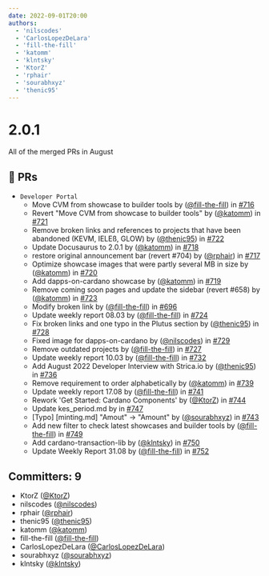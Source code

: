 ```yaml
---
date: 2022-09-01T20:00
authors:
  - 'nilscodes'
  - 'CarlosLopezDeLara'
  - 'fill-the-fill'
  - 'katomm'
  - 'klntsky'
  - 'KtorZ'
  - 'rphair'
  - 'sourabhxyz'
  - 'thenic95'
---
```


# 2.0.1

<!-- truncate -->

All of the merged PRs in August

## :bug: PRs

- `Developer Portal`
  - Move CVM from showcase to builder tools by ([@fill-the-fill](https://github.com/fill-the-fill)) in [#716](https://github.com/cardano-foundation/developer-portal/pull/716)
  - Revert "Move CVM from showcase to builder tools" by ([@katomm](https://github.com/katomm)) in [#721](https://github.com/cardano-foundation/developer-portal/pull/721)
  - Remove broken links and references to projects that have been abandoned (KEVM, IELEß, GLOW) by ([@thenic95](https://github.com/thenic95)) in [#722](https://github.com/cardano-foundation/developer-portal/pull/722)
  - Update Docusaurus to 2.0.1 by ([@katomm](https://github.com/katomm)) in [#718](https://github.com/cardano-foundation/developer-portal/pull/718)
  - restore original announcement bar (revert #704) by ([@rphair](https://github.com/rphair)) in [#717](https://github.com/cardano-foundation/developer-portal/pull/717)
  - Optimize showcase images that were partly several MB in size by ([@katomm](https://github.com/katomm)) in [#720](https://github.com/cardano-foundation/developer-portal/pull/720)
  - Add dapps-on-cardano showcase by ([@katomm](https://github.com/katomm)) in [#719](https://github.com/cardano-foundation/developer-portal/pull/719)
  - Remove coming soon pages and update the sidebar (revert #658) by ([@katomm](https://github.com/katomm)) in [#723](https://github.com/cardano-foundation/developer-portal/pull/723)
  - Modify broken link by ([@fill-the-fill](https://github.com/fill-the-fill)) in [#696](https://github.com/cardano-foundation/developer-portal/pull/696)
  - Update weekly report 08.03 by ([@fill-the-fill](https://github.com/fill-the-fill)) in [#724](https://github.com/cardano-foundation/developer-portal/pull/724)
  - Fix broken links and one typo in the Plutus section by ([@thenic95](https://github.com/thenic95)) in [#728](https://github.com/cardano-foundation/developer-portal/pull/728)
  - Fixed image for dapps-on-cardano by ([@nilscodes](https://github.com/@nilscodes)) in [#729](https://github.com/cardano-foundation/developer-portal/pull/729)
  - Remove outdated projects by ([@fill-the-fill](https://github.com/fill-the-fill)) in [#727](https://github.com/cardano-foundation/developer-portal/pull/727)
  - Update weekly report 10.03 by ([@fill-the-fill](https://github.com/fill-the-fill)) in [#732](https://github.com/cardano-foundation/developer-portal/pull/732)
  - Add August 2022 Developer Interview with Strica.io  by ([@thenic95](https://github.com/thenic95)) in [#736](https://github.com/cardano-foundation/developer-portal/pull/736)
  - Remove requirement to order alphabetically by ([@katomm](https://github.com/katomm)) in [#739](https://github.com/cardano-foundation/developer-portal/pull/739)
  - Update weekly report 17.08 by ([@fill-the-fill](https://github.com/fill-the-fill)) in [#741](https://github.com/cardano-foundation/developer-portal/pull/741)
  - Rework 'Get Started: Cardano Components' by ([@KtorZ](https://github.com/KtorZ)) in [#744](https://github.com/cardano-foundation/developer-portal/pull/744)
  - Update kes_period.md by  in [#747](https://github.com/cardano-foundation/developer-portal/pull/747)
  - [Typo] [minting.md] "Amout" -> "Amount" by ([@sourabhxyz](https://github.com/sourabhxyz)) in [#743](https://github.com/cardano-foundation/developer-portal/pull/743)
  - Add new filter to check latest showcases and builder tools  by ([@fill-the-fill](https://github.com/fill-the-fill)) in [#749](https://github.com/cardano-foundation/developer-portal/pull/749)
  - Add cardano-transaction-lib by ([@klntsky](https://github.com/klntsky)) in [#750](https://github.com/cardano-foundation/developer-portal/pull/750)
  - Update Weekly Report 31.08 by ([@fill-the-fill](https://github.com/fill-the-fill)) in [#752](https://github.com/cardano-foundation/developer-portal/pull/752)

## Committers: 9

- KtorZ ([@KtorZ](https://github.com/KtorZ))
- nilscodes ([@nilscodes](https://github.com/@nilscodes))
- rphair ([@rphair](https://github.com/rphair))
- thenic95 ([@thenic95](https://github.com/thenic95))
- katomm ([@katomm](https://github.com/katomm))
- fill-the-fill ([@fill-the-fill](https://github.com/fill-the-fill))
- CarlosLopezDeLara ([@CarlosLopezDeLara](https://github.com/CarlosLopezDeLara))
- sourabhxyz ([@sourabhxyz](https://github.com/sourabhxyz))
- klntsky ([@klntsky](https://github.com/klntsky))